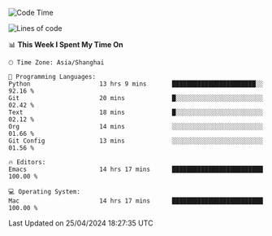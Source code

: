 <!--START_SECTION:waka-->
![Code Time](http://img.shields.io/badge/Code%20Time-1%2C921%20hrs%2056%20mins-blue)

![Lines of code](https://img.shields.io/badge/From%20Hello%20World%20I%27ve%20Written-306.0%20thousand%20lines%20of%20code-blue)

📊 **This Week I Spent My Time On** 

```text
🕑︎ Time Zone: Asia/Shanghai

💬 Programming Languages: 
Python                   13 hrs 9 mins       ███████████████████████░░   92.16 % 
Git                      20 mins             █░░░░░░░░░░░░░░░░░░░░░░░░   02.42 % 
Text                     18 mins             █░░░░░░░░░░░░░░░░░░░░░░░░   02.12 % 
Org                      14 mins             ░░░░░░░░░░░░░░░░░░░░░░░░░   01.66 % 
Git Config               13 mins             ░░░░░░░░░░░░░░░░░░░░░░░░░   01.56 % 

🔥 Editors: 
Emacs                    14 hrs 17 mins      █████████████████████████   100.00 % 

💻 Operating System: 
Mac                      14 hrs 17 mins      █████████████████████████   100.00 % 
```


 Last Updated on 25/04/2024 18:27:35 UTC
<!--END_SECTION:waka-->
